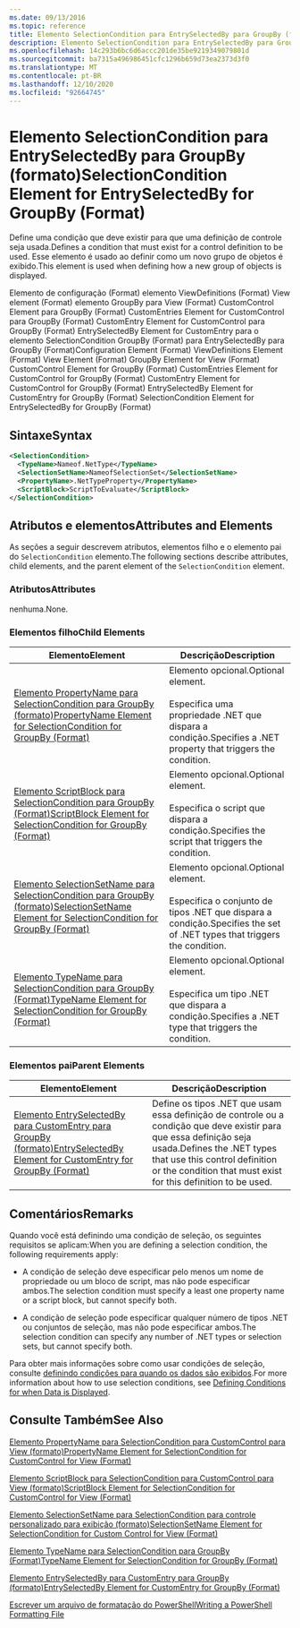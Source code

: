 ```yaml
---
ms.date: 09/13/2016
ms.topic: reference
title: Elemento SelectionCondition para EntrySelectedBy para GroupBy (formato)
description: Elemento SelectionCondition para EntrySelectedBy para GroupBy (formato)
ms.openlocfilehash: 14c293b6bc6d6accc201de35be9219349079801d
ms.sourcegitcommit: ba7315a496986451cfc1296b659d73ea2373d3f0
ms.translationtype: MT
ms.contentlocale: pt-BR
ms.lasthandoff: 12/10/2020
ms.locfileid: "92664745"
---
```

# <a name="selectioncondition-element-for-entryselectedby-for-groupby-format"></a><span data-ttu-id="0aa45-103">Elemento SelectionCondition para EntrySelectedBy para GroupBy (formato)</span><span class="sxs-lookup"><span data-stu-id="0aa45-103">SelectionCondition Element for EntrySelectedBy for GroupBy (Format)</span></span>

<span data-ttu-id="0aa45-104">Define uma condição que deve existir para que uma definição de controle seja usada.</span><span class="sxs-lookup"><span data-stu-id="0aa45-104">Defines a condition that must exist for a control definition to be used.</span></span> <span data-ttu-id="0aa45-105">Esse elemento é usado ao definir como um novo grupo de objetos é exibido.</span><span class="sxs-lookup"><span data-stu-id="0aa45-105">This element is used when defining how a new group of objects is displayed.</span></span>

<span data-ttu-id="0aa45-106">Elemento de configuração (Format) elemento ViewDefinitions (Format) View element (Format) elemento GroupBy para View (Format) CustomControl Element para GroupBy (Format) CustomEntries Element for CustomControl para GroupBy (Format) CustomEntry Element for CustomControl para GroupBy (Format) EntrySelectedBy Element for CustomEntry para o elemento SelectionCondition GroupBy (Format) para EntrySelectedBy para GroupBy (Format)</span><span class="sxs-lookup"><span data-stu-id="0aa45-106">Configuration Element (Format) ViewDefinitions Element (Format) View Element (Format) GroupBy Element for View (Format) CustomControl Element for GroupBy (Format) CustomEntries Element for CustomControl for GroupBy (Format) CustomEntry Element for CustomControl for GroupBy (Format) EntrySelectedBy Element for CustomEntry for GroupBy (Format) SelectionCondition Element for EntrySelectedBy for GroupBy (Format)</span></span>

## <a name="syntax"></a><span data-ttu-id="0aa45-107">Sintaxe</span><span class="sxs-lookup"><span data-stu-id="0aa45-107">Syntax</span></span>

```xml
<SelectionCondition>
  <TypeName>Nameof.NetType</TypeName>
  <SelectionSetName>NameofSelectionSet</SelectionSetName>
  <PropertyName>.NetTypeProperty</PropertyName>
  <ScriptBlock>ScriptToEvaluate</ScriptBlock>
</SelectionCondition>
```

## <a name="attributes-and-elements"></a><span data-ttu-id="0aa45-108">Atributos e elementos</span><span class="sxs-lookup"><span data-stu-id="0aa45-108">Attributes and Elements</span></span>

<span data-ttu-id="0aa45-109">As seções a seguir descrevem atributos, elementos filho e o elemento pai do `SelectionCondition` elemento.</span><span class="sxs-lookup"><span data-stu-id="0aa45-109">The following sections describe attributes, child elements, and the parent element of the `SelectionCondition` element.</span></span>

### <a name="attributes"></a><span data-ttu-id="0aa45-110">Atributos</span><span class="sxs-lookup"><span data-stu-id="0aa45-110">Attributes</span></span>

<span data-ttu-id="0aa45-111">nenhuma.</span><span class="sxs-lookup"><span data-stu-id="0aa45-111">None.</span></span>

### <a name="child-elements"></a><span data-ttu-id="0aa45-112">Elementos filho</span><span class="sxs-lookup"><span data-stu-id="0aa45-112">Child Elements</span></span>

|<span data-ttu-id="0aa45-113">Elemento</span><span class="sxs-lookup"><span data-stu-id="0aa45-113">Element</span></span>|<span data-ttu-id="0aa45-114">Descrição</span><span class="sxs-lookup"><span data-stu-id="0aa45-114">Description</span></span>|
|-------------|-----------------|
|[<span data-ttu-id="0aa45-115">Elemento PropertyName para SelectionCondition para GroupBy (formato)</span><span class="sxs-lookup"><span data-stu-id="0aa45-115">PropertyName Element for SelectionCondition for GroupBy (Format)</span></span>](./propertyname-element-for-selectioncondition-for-groupby-format.md)|<span data-ttu-id="0aa45-116">Elemento opcional.</span><span class="sxs-lookup"><span data-stu-id="0aa45-116">Optional element.</span></span><br /><br /> <span data-ttu-id="0aa45-117">Especifica uma propriedade .NET que dispara a condição.</span><span class="sxs-lookup"><span data-stu-id="0aa45-117">Specifies a .NET property that triggers the condition.</span></span>|
|[<span data-ttu-id="0aa45-118">Elemento ScriptBlock para SelectionCondition para GroupBy (Format)</span><span class="sxs-lookup"><span data-stu-id="0aa45-118">ScriptBlock Element for SelectionCondition for GroupBy (Format)</span></span>](./scriptblock-element-for-selectioncondition-for-entryselectedby-for-groupby-format.md)|<span data-ttu-id="0aa45-119">Elemento opcional.</span><span class="sxs-lookup"><span data-stu-id="0aa45-119">Optional element.</span></span><br /><br /> <span data-ttu-id="0aa45-120">Especifica o script que dispara a condição.</span><span class="sxs-lookup"><span data-stu-id="0aa45-120">Specifies the script that triggers the condition.</span></span>|
|[<span data-ttu-id="0aa45-121">Elemento SelectionSetName para SelectionCondition para GroupBy (formato)</span><span class="sxs-lookup"><span data-stu-id="0aa45-121">SelectionSetName Element for SelectionCondition for GroupBy (Format)</span></span>](./selectionsetname-element-for-selectioncondition-for-groupby-format.md)|<span data-ttu-id="0aa45-122">Elemento opcional.</span><span class="sxs-lookup"><span data-stu-id="0aa45-122">Optional element.</span></span><br /><br /> <span data-ttu-id="0aa45-123">Especifica o conjunto de tipos .NET que dispara a condição.</span><span class="sxs-lookup"><span data-stu-id="0aa45-123">Specifies the set of .NET types that triggers the condition.</span></span>|
|[<span data-ttu-id="0aa45-124">Elemento TypeName para SelectionCondition para GroupBy (Format)</span><span class="sxs-lookup"><span data-stu-id="0aa45-124">TypeName Element for SelectionCondition for GroupBy  (Format)</span></span>](./typename-element-for-selectioncondition-for-groupby-format.md)|<span data-ttu-id="0aa45-125">Elemento opcional.</span><span class="sxs-lookup"><span data-stu-id="0aa45-125">Optional element.</span></span><br /><br /> <span data-ttu-id="0aa45-126">Especifica um tipo .NET que dispara a condição.</span><span class="sxs-lookup"><span data-stu-id="0aa45-126">Specifies a .NET type that triggers the condition.</span></span>|

### <a name="parent-elements"></a><span data-ttu-id="0aa45-127">Elementos pai</span><span class="sxs-lookup"><span data-stu-id="0aa45-127">Parent Elements</span></span>

|<span data-ttu-id="0aa45-128">Elemento</span><span class="sxs-lookup"><span data-stu-id="0aa45-128">Element</span></span>|<span data-ttu-id="0aa45-129">Descrição</span><span class="sxs-lookup"><span data-stu-id="0aa45-129">Description</span></span>|
|-------------|-----------------|
|[<span data-ttu-id="0aa45-130">Elemento EntrySelectedBy para CustomEntry para GroupBy (formato)</span><span class="sxs-lookup"><span data-stu-id="0aa45-130">EntrySelectedBy Element for CustomEntry for GroupBy (Format)</span></span>](./entryselectedby-element-for-customentry-for-groupby-format.md)|<span data-ttu-id="0aa45-131">Define os tipos .NET que usam essa definição de controle ou a condição que deve existir para que essa definição seja usada.</span><span class="sxs-lookup"><span data-stu-id="0aa45-131">Defines the .NET types that use this control definition or the condition that must exist for this definition to be used.</span></span>|

## <a name="remarks"></a><span data-ttu-id="0aa45-132">Comentários</span><span class="sxs-lookup"><span data-stu-id="0aa45-132">Remarks</span></span>

<span data-ttu-id="0aa45-133">Quando você está definindo uma condição de seleção, os seguintes requisitos se aplicam:</span><span class="sxs-lookup"><span data-stu-id="0aa45-133">When you are defining a selection condition, the following requirements apply:</span></span>

- <span data-ttu-id="0aa45-134">A condição de seleção deve especificar pelo menos um nome de propriedade ou um bloco de script, mas não pode especificar ambos.</span><span class="sxs-lookup"><span data-stu-id="0aa45-134">The selection condition must specify a least one property name or a script block, but cannot specify both.</span></span>

- <span data-ttu-id="0aa45-135">A condição de seleção pode especificar qualquer número de tipos .NET ou conjuntos de seleção, mas não pode especificar ambos.</span><span class="sxs-lookup"><span data-stu-id="0aa45-135">The selection condition can specify any number of .NET types or selection sets, but cannot specify both.</span></span>

<span data-ttu-id="0aa45-136">Para obter mais informações sobre como usar condições de seleção, consulte [definindo condições para quando os dados são exibidos](./defining-conditions-for-displaying-data.md).</span><span class="sxs-lookup"><span data-stu-id="0aa45-136">For more information about how to use selection conditions, see [Defining Conditions for when Data is Displayed](./defining-conditions-for-displaying-data.md).</span></span>

## <a name="see-also"></a><span data-ttu-id="0aa45-137">Consulte Também</span><span class="sxs-lookup"><span data-stu-id="0aa45-137">See Also</span></span>

[<span data-ttu-id="0aa45-138">Elemento PropertyName para SelectionCondition para CustomControl para View (formato)</span><span class="sxs-lookup"><span data-stu-id="0aa45-138">PropertyName Element for SelectionCondition for CustomControl for View (Format)</span></span>](./propertyname-element-for-selectioncondition-for-customcontrol-for-view-format.md)

[<span data-ttu-id="0aa45-139">Elemento ScriptBlock para SelectionCondition para CustomControl para View (formato)</span><span class="sxs-lookup"><span data-stu-id="0aa45-139">ScriptBlock Element for SelectionCondition for CustomControl for View (Format)</span></span>](./scriptblock-element-for-selectioncondition-for-customcontrol-for-view-format.md)

[<span data-ttu-id="0aa45-140">Elemento SelectionSetName para SelectionCondition para controle personalizado para exibição (formato)</span><span class="sxs-lookup"><span data-stu-id="0aa45-140">SelectionSetName Element for SelectionCondition for Custom Control for View (Format)</span></span>](./selectionsetname-element-for-selectioncondition-for-customcontrol-for-view-format.md)

[<span data-ttu-id="0aa45-141">Elemento TypeName para SelectionCondition para GroupBy (Format)</span><span class="sxs-lookup"><span data-stu-id="0aa45-141">TypeName Element for SelectionCondition for GroupBy  (Format)</span></span>](./typename-element-for-selectioncondition-for-groupby-format.md)

[<span data-ttu-id="0aa45-142">Elemento EntrySelectedBy para CustomEntry para GroupBy (formato)</span><span class="sxs-lookup"><span data-stu-id="0aa45-142">EntrySelectedBy Element for CustomEntry for GroupBy (Format)</span></span>](./entryselectedby-element-for-customentry-for-groupby-format.md)

[<span data-ttu-id="0aa45-143">Escrever um arquivo de formatação do PowerShell</span><span class="sxs-lookup"><span data-stu-id="0aa45-143">Writing a PowerShell Formatting File</span></span>](./writing-a-powershell-formatting-file.md)
